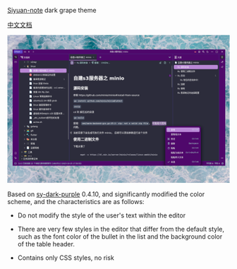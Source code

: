[Siyuan-note](https://github.com/siyuan-note/siyuan) dark grape theme

[中文文档](./README_zh_CN.md)

![avatar](preview.png)

Based on [sy-dark-purple](https://github.com/frostime/sy-dark-purple) 0.4.10, and significantly modified the color scheme, and the characteristics are as follows:

* Do not modify the style of the user's text within the editor

* There are very few styles in the editor that differ from the default style, such as the font color of the bullet in the list and the background color of the table header.

* Contains only CSS styles, no risk